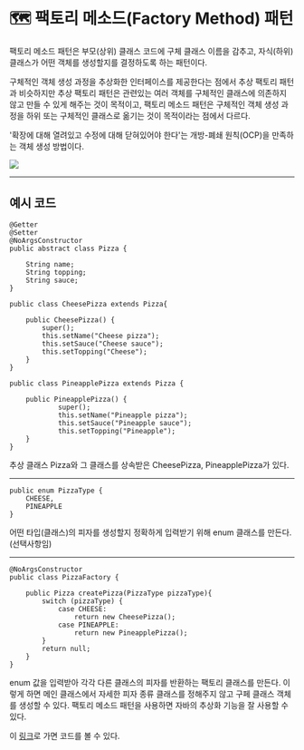 # 🗺 팩토리 메소드(Factory Method) 패턴
<p>팩토리 메소드 패턴은 부모(상위) 클래스 코드에 구체 클래스 이름을 감추고, 자식(하위) 클래스가 어떤 객체를 생성할지를 결정하도록 하는 패턴이다.</p>
<p>구체적인 객체 생성 과정을 추상화한 인터페이스를 제공한다는 점에서 추상 팩토리 패턴과 비슷하지만 추상 팩토리 패턴은 관련있는 여러 객체를 구체적인 클래스에 의존하지 않고 만들 수 있게 해주는 것이 목적이고, 팩토리 메소드 패턴은 구체적인 객체 생성 과정을 하위 또는 구체적인 클래스로 옮기는 것이 목적이라는 점에서 다르다.</p>
<p>'확장에 대해 열려있고 수정에 대해 닫혀있어야 한다'는 개방-폐쇄 원칙(OCP)을 만족하는 객체 생성 방법이다.</p>

<img src="https://images.velog.io/images/ljo_0920/post/3f96dcce-7c72-4198-b1c1-13c818846b58/arch2.png">

---

## 예시 코드

```
@Getter
@Setter
@NoArgsConstructor
public abstract class Pizza {

    String name;
    String topping;
    String sauce;
}

public class CheesePizza extends Pizza{

    public CheesePizza() {
        super();
        this.setName("Cheese pizza");
        this.setSauce("Cheese sauce");
        this.setTopping("Cheese");
    }
}

public class PineapplePizza extends Pizza {

    public PineapplePizza() {
            super();
            this.setName("Pineapple pizza");
            this.setSauce("Pineapple sauce");
            this.setTopping("Pineapple");
    }
}
```

추상 클래스 Pizza와 그 클래스를 상속받은 CheesePizza, PineapplePizza가 있다.

---

```
public enum PizzaType {
    CHEESE,
    PINEAPPLE
}
```

어떤 타입(클래스)의 피자를 생성할지 정확하게 입력받기 위해 enum 클래스를 만든다. (선택사항임)

---

```
@NoArgsConstructor
public class PizzaFactory {

    public Pizza createPizza(PizzaType pizzaType){
        switch (pizzaType) {
            case CHEESE:
                return new CheesePizza();
            case PINEAPPLE:
                return new PineapplePizza();
        }
        return null;
    }
}
```

enum 값을 입력받아 각각 다른 클래스의 피자를 반환하는 팩토리 클래스를 만든다. 이렇게 하면 메인 클래스에서 자세한 피자 종류 클래스를 정해주지 않고 구페 클래스 객체를 생성할 수 있다. 팩토리 메소드 패턴을 사용하면 자바의 추상화 기능을 잘 사용할 수 있다.

이 <a href="https://github.com/rlaisqls/GoF-DesignPatterns/tree/master/src/main/java/com/study/gof/designpattrens/_01_CredentialPatterns/factoryMethod">링크</a>로 가면 코드를 볼 수 있다.
